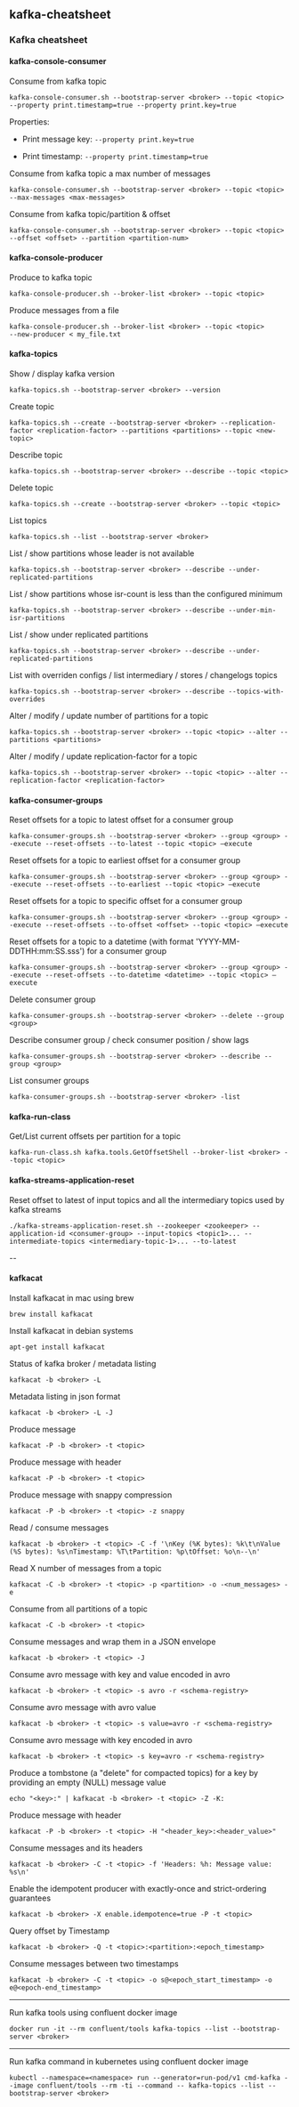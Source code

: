## kafka-cheatsheet
### Kafka cheatsheet


#### kafka-console-consumer

Consume from kafka topic

```
kafka-console-consumer.sh --bootstrap-server <broker> --topic <topic> --property print.timestamp=true --property print.key=true
```

Properties: 

- Print message key: `--property print.key=true`

- Print timestamp: `--property print.timestamp=true`


Consume from kafka topic a max number of messages

```
kafka-console-consumer.sh --bootstrap-server <broker> --topic <topic> --max-messages <max-messages>
```

Consume from kafka topic/partition & offset

```
kafka-console-consumer.sh --bootstrap-server <broker> --topic <topic> --offset <offset> --partition <partition-num>
```


#### kafka-console-producer

Produce to kafka topic

```
kafka-console-producer.sh --broker-list <broker> --topic <topic>
```

Produce messages from a file

```
kafka-console-producer.sh --broker-list <broker> --topic <topic>
--new-producer < my_file.txt
```

#### kafka-topics

Show / display kafka version

```
kafka-topics.sh --bootstrap-server <broker> --version
```

Create topic

```
kafka-topics.sh --create --bootstrap-server <broker> --replication-factor <replication-factor> --partitions <partitions> --topic <new-topic>
```

Describe topic

```
kafka-topics.sh --bootstrap-server <broker> --describe --topic <topic>
```

Delete topic

```
kafka-topics.sh --create --bootstrap-server <broker> --topic <topic>
```

List topics

```
kafka-topics.sh --list --bootstrap-server <broker>
```

List / show partitions whose leader is not available

```
kafka-topics.sh --bootstrap-server <broker> --describe --under-replicated-partitions
```


List / show partitions whose isr-count is less than the configured minimum

```
kafka-topics.sh --bootstrap-server <broker> --describe --under-min-isr-partitions
```

List / show under replicated partitions

```
kafka-topics.sh --bootstrap-server <broker> --describe --under-replicated-partitions
```

List with overriden configs / list intermediary / stores / changelogs topics

```
kafka-topics.sh --bootstrap-server <broker> --describe --topics-with-overrides
```

Alter / modify / update number of partitions for a topic

```
kafka-topics.sh --bootstrap-server <broker> --topic <topic> --alter --partitions <partitions>
```

Alter / modify / update replication-factor for a topic

```
kafka-topics.sh --bootstrap-server <broker> --topic <topic> --alter --replication-factor <replication-factor>
```

#### kafka-consumer-groups

Reset offsets for a topic to latest offset for a consumer group

```
kafka-consumer-groups.sh --bootstrap-server <broker> --group <group> --execute --reset-offsets --to-latest --topic <topic> —execute
```

Reset offsets for a topic to earliest offset for a consumer group

```
kafka-consumer-groups.sh --bootstrap-server <broker> --group <group> --execute --reset-offsets --to-earliest --topic <topic> —execute
```

Reset offsets for a topic to specific offset for a consumer group

```
kafka-consumer-groups.sh --bootstrap-server <broker> --group <group> --execute --reset-offsets --to-offset <offset> --topic <topic> —execute
```

Reset offsets for a topic to a datetime (with format 'YYYY-MM-DDTHH:mm:SS.sss') for a consumer group

```
kafka-consumer-groups.sh --bootstrap-server <broker> --group <group> --execute --reset-offsets --to-datetime <datetime> --topic <topic> —execute
```

Delete consumer group

```
kafka-consumer-groups.sh --bootstrap-server <broker> --delete --group <group>
```

Describe consumer group / check consumer position / show lags

```
kafka-consumer-groups.sh --bootstrap-server <broker> --describe --group <group>
```

List consumer groups

```
kafka-consumer-groups.sh --bootstrap-server <broker> -list
```

#### kafka-run-class

Get/List current offsets per partition for a topic

```
kafka-run-class.sh kafka.tools.GetOffsetShell --broker-list <broker> --topic <topic>
```

#### kafka-streams-application-reset

Reset offset to latest of input topics and all the intermediary topics used by kafka streams

```
./kafka-streams-application-reset.sh --zookeeper <zookeeper> --application-id <consumer-group> --input-topics <topic1>... --intermediate-topics <intermediary-topic-1>... --to-latest
```

--

#### kafkacat

Install kafkacat in mac using brew

```
brew install kafkacat
```

Install kafkacat in debian systems

```
apt-get install kafkacat
```

Status of kafka broker / metadata listing

```
kafkacat -b <broker> -L
```

Metadata listing in json format

```
kafkacat -b <broker> -L -J
```

Produce message

```
kafkacat -P -b <broker> -t <topic>
```

Produce message with header

```
kafkacat -P -b <broker> -t <topic>
```

Produce message with snappy compression

```
kafkacat -P -b <broker> -t <topic> -z snappy
```

Read / consume messages

```
kafkacat -b <broker> -t <topic> -C -f '\nKey (%K bytes): %k\t\nValue (%S bytes): %s\nTimestamp: %T\tPartition: %p\tOffset: %o\n--\n'
```

Read X number of messages from a topic

```
kafkacat -C -b <broker> -t <topic> -p <partition> -o -<num_messages> -e
```

Consume from all partitions of a topic

```
kafkacat -C -b <broker> -t <topic>
```

Consume messages and wrap them in a JSON envelope

```
kafkacat -b <broker> -t <topic> -J
```

Consume avro message with key and value encoded in avro

```
kafkacat -b <broker> -t <topic> -s avro -r <schema-registry>
```

Consume avro message with avro value

```
kafkacat -b <broker> -t <topic> -s value=avro -r <schema-registry>
```

Consume avro message with key encoded in avro

```
kafkacat -b <broker> -t <topic> -s key=avro -r <schema-registry>
```

Produce a tombstone (a "delete" for compacted topics) for a key by providing an empty (NULL) message value

```
echo "<key>:" | kafkacat -b <broker> -t <topic> -Z -K: 
```

Produce message with header

```
kafkacat -P -b <broker> -t <topic> -H "<header_key>:<header_value>"
```

Consume messages and its headers

```
kafkacat -b <broker> -C -t <topic> -f 'Headers: %h: Message value: %s\n'
```

Enable the idempotent producer with exactly-once and strict-ordering guarantees

```
kafkacat -b <broker> -X enable.idempotence=true -P -t <topic>
```

Query offset by Timestamp

```
kafkacat -b <broker> -Q -t <topic>:<partition>:<epoch_timestamp>
```

Consume messages between two timestamps

```
kafkacat -b <broker> -C -t <topic> -o s@<epoch_start_timestamp> -o e@<epoch-end_timestamp>
```

---

Run kafka tools using confluent docker image

```
docker run -it --rm confluent/tools kafka-topics --list --bootstrap-server <broker>
```

---

Run kafka command in kubernetes using confluent docker image

```
kubectl --namespace=<namespace> run --generator=run-pod/v1 cmd-kafka --image confluent/tools --rm -ti --command -- kafka-topics --list --bootstrap-server <broker>
```
